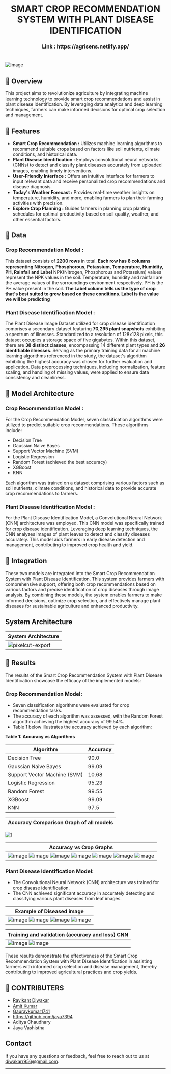 <div align="center">
    <h1>SMART CROP RECOMMENDATION SYSTEM WITH PLANT DISEASE IDENTIFICATION</h1>
</div>

<div align="center">
    <h3>Link : https://agrisens.netlify.app/ </h3>
</div>

# 
![image](https://github.com/ravikant-diwakar/AgriSens-SMART-CROP-RECOMMENDATION-SYSTEM-WITH-PLANT-DISEASE-IDENTIFICATION/assets/110620635/e6a4a6be-7c42-4155-ab16-6585ebb026f5)

## 📌 Overview

This project aims to revolutionize agriculture by integrating machine learning technology to provide smart crop recommendations and assist in plant disease identification. By leveraging data analytics and deep learning techniques, farmers can make informed decisions for optimal crop selection and management.

## 📌 Features

- **Smart Crop Recommendation :** Utilizes machine learning algorithms to recommend suitable crops based on factors like soil nutrients, climate conditions, and historical data.
- **Plant Disease Identification :** Employs convolutional neural networks (CNNs) to detect and classify plant diseases accurately from uploaded images, enabling timely interventions.
- **User-Friendly Interface :** Offers an intuitive interface for farmers to input relevant data and receive personalized crop recommendations and disease diagnosis.
- **Today's Weather Forecast :** Provides real-time weather insights on temperature, humidity, and more, enabling farmers to plan their farming activities with precision.
- **Explore Crop Planning :** Guides farmers in planning crop planting schedules for optimal productivity based on soil quality, weather, and other essential factors.

## 📌 Data

### Crop Recommendation Model :
This dataset consists of **2200 rows** in total.
**Each row has 8 columns representing Nitrogen, Phosphorous, Potassium, Temperature, Humidity, PH, Rainfall and Label**
NPK(Nitrogen, Phosphorous and Potassium) values represent the NPK values in the soil. Temperature, humidity and rainfall are the average values of the sorroundings environment respectively. PH is the PH value present in the soil. **The Label column tells us the type of crop that's best suited to grow based on these conditions.
Label is the value we will be predicting**

### Plant Disease Identification Model :
The Plant Disease Image Dataset utilized for crop disease identification comprises a secondary dataset featuring **70,295 plant snapshots** exhibiting a spectrum of illnesses. Standardized to a resolution of 128x128 pixels, this dataset occupies a storage space of five gigabytes. Within this dataset, there are **38 distinct classes**, encompassing 14 different plant types and **26 identifiable illnesses**. Serving as the primary training data for all machine learning algorithms referenced in the study, the dataset's algorithm exhibiting the highest accuracy was chosen for further evaluation and application. Data preprocessing techniques, including normalization, feature scaling, and handling of missing values, were applied to ensure data consistency and cleanliness.

## 📌 Model Architecture

### Crop Recommendation Model :
   
For the Crop Recommendation Model, seven classification algorithms were utilized to predict suitable crop recommendations. These algorithms include:

- Decision Tree
- Gaussian Naive Bayes
- Support Vector Machine (SVM)
- Logistic Regression
- Random Forest (achieved the best accuracy)
- XGBoost
- KNN
  
Each algorithm was trained on a dataset comprising various factors such as soil nutrients, climate conditions, and historical data to provide accurate crop recommendations to farmers.

### Plant Disease Identification Model :
   
For the Plant Disease Identification Model, a Convolutional Neural Network (CNN) architecture was employed. This CNN model was specifically trained for crop disease identification. Leveraging deep learning techniques, the CNN analyzes images of plant leaves to detect and classify diseases accurately. This model aids farmers in early disease detection and management, contributing to improved crop health and yield.

## 📌 Integration

These two models are integrated into the Smart Crop Recommendation System with Plant Disease Identification. This system provides farmers with comprehensive support, offering both crop recommendations based on various factors and precise identification of crop diseases through image analysis. By combining these models, the system enables farmers to make informed decisions, optimize crop selection, and effectively manage plant diseases for sustainable agriculture and enhanced productivity.

## System Architecture

| System Architecture |
|---------------------|
| ![pixelcut-export](https://github.com/ravikant-diwakar/AgriSens/assets/110620635/798ac09f-e2f7-4d4c-b92d-36869c49cd66) |


## 📌 Results

The results of the Smart Crop Recommendation System with Plant Disease Identification showcase the efficacy of the implemented models:

### Crop Recommendation Model:
- Seven classification algorithms were evaluated for crop recommendation tasks.
- The accuracy of each algorithm was assessed, with the Random Forest algorithm achieving the highest accuracy of 99.54%.
- Table 1 below illustrates the accuracy achieved by each algorithm:

**Table 1: Accuracy vs Algorithms**

| Algorithm            | Accuracy   |
|----------------------|------------|
| Decision Tree        | 90.0       |
| Gaussian Naive Bayes| 99.09      |
| Support Vector Machine (SVM) | 10.68 |
| Logistic Regression  | 95.23      |
| Random Forest        | 99.55      |
| XGBoost              | 99.09      |
| KNN                  | 97.5       |

| Accuracy Comparison Graph of all models |
|---------------------------|
![1](https://github.com/ravikant-diwakar/AgriSens-SMART-CROP-RECOMMENDATION-SYSTEM-WITH-PLANT-DISEASE-IDENTIFICATION/assets/110620635/604bd0b3-5161-48e2-aef0-28267fd85aac)

| Accuracy vs Crop Graphs |
| ------------------------|
| ![image](https://github.com/ravikant-diwakar/AgriSens-SMART-CROP-RECOMMENDATION-SYSTEM-WITH-PLANT-DISEASE-IDENTIFICATION/assets/110620635/7a268735-3af0-4849-9ea5-6cfbe92f0e23) ![image](https://github.com/ravikant-diwakar/AgriSens-SMART-CROP-RECOMMENDATION-SYSTEM-WITH-PLANT-DISEASE-IDENTIFICATION/assets/110620635/6792cbce-4ecd-4827-916d-9c726e141547) ![image](https://github.com/ravikant-diwakar/AgriSens-SMART-CROP-RECOMMENDATION-SYSTEM-WITH-PLANT-DISEASE-IDENTIFICATION/assets/110620635/38bdda26-5c84-427c-93a6-5bc26239f6a6) ![image](https://github.com/ravikant-diwakar/AgriSens-SMART-CROP-RECOMMENDATION-SYSTEM-WITH-PLANT-DISEASE-IDENTIFICATION/assets/110620635/577be114-0ac3-4e1a-a29a-7798b49384fd) ![image](https://github.com/ravikant-diwakar/AgriSens-SMART-CROP-RECOMMENDATION-SYSTEM-WITH-PLANT-DISEASE-IDENTIFICATION/assets/110620635/a377680d-bd09-4e8e-a3c5-e9a064826f85) ![image](https://github.com/ravikant-diwakar/AgriSens-SMART-CROP-RECOMMENDATION-SYSTEM-WITH-PLANT-DISEASE-IDENTIFICATION/assets/110620635/b120061b-3bf3-4ebb-9cc0-145d17a7f995) ![image](https://github.com/ravikant-diwakar/AgriSens-SMART-CROP-RECOMMENDATION-SYSTEM-WITH-PLANT-DISEASE-IDENTIFICATION/assets/110620635/8683cc6e-be9d-4d38-b114-5e7076cd75c6) |

### Plant Disease Identification Model:
- The Convolutional Neural Network (CNN) architecture was trained for crop disease identification.
- The CNN achieved significant accuracy in accurately detecting and classifying various plant diseases from leaf images.

| **Example of Diseased image** |
| ------------------------------|
| ![image](https://github.com/ravikant-diwakar/AgriSens-SMART-CROP-RECOMMENDATION-SYSTEM-WITH-PLANT-DISEASE-IDENTIFICATION/assets/110620635/2f230981-13b5-4010-a346-595c90fb6b32) ![image](https://github.com/ravikant-diwakar/AgriSens-SMART-CROP-RECOMMENDATION-SYSTEM-WITH-PLANT-DISEASE-IDENTIFICATION/assets/110620635/4219025a-0319-4b72-847f-b063c06ced0c) ![image](https://github.com/ravikant-diwakar/AgriSens-SMART-CROP-RECOMMENDATION-SYSTEM-WITH-PLANT-DISEASE-IDENTIFICATION/assets/110620635/2ece067b-5f8c-46d6-b05f-d1517aaf62a9) ![image](https://github.com/ravikant-diwakar/AgriSens-SMART-CROP-RECOMMENDATION-SYSTEM-WITH-PLANT-DISEASE-IDENTIFICATION/assets/110620635/cdb08134-7177-4df9-841d-1f9d3f171085) |

| Training and validation (accuracy and loss) CNN |
|---------------------------------------------|
| ![image](https://github.com/ravikant-diwakar/AgriSens-SMART-CROP-RECOMMENDATION-SYSTEM-WITH-PLANT-DISEASE-IDENTIFICATION/assets/110620635/71e95ae9-05df-44dd-8192-133180981113) ![image](https://github.com/ravikant-diwakar/AgriSens-SMART-CROP-RECOMMENDATION-SYSTEM-WITH-PLANT-DISEASE-IDENTIFICATION/assets/110620635/9a11536a-8480-41cd-8099-9c0cec2c2c62) |


These results demonstrate the effectiveness of the Smart Crop Recommendation System with Plant Disease Identification in assisting farmers with informed crop selection and disease management, thereby contributing to improved agricultural practices and crop yields.

## 📌 CONTRIBUTERS
- [Ravikant Diwakar](https://github.com/ravikant-diwakar)
- [Amit Kumar](https://github.com/AMITKUMAR7970)
- [Gauravkumar1741](https://github.com/Gauravkumar1741)
- https://github.com/jaya7394
- Aditya Chaudhary
- Jaya Vashistha

## Contact

If you have any questions or feedback, feel free to reach out to us at [diwakarr956@gmail.com](mailto:diwakarr956@gmail.com).

---

